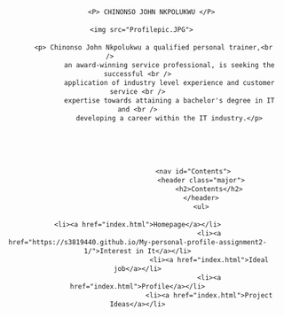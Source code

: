 <html>
	<header>
		
           <P> CHINONSO JOHN NKPOLUKWU </P>
	   
	   <img src="Profilepic.JPG"> 
	   
	        <p> Chinonso John Nkpolukwu a qualified personal trainer,<br />              
                    an award-winning service professional, is seeking the successful <br />
                    application of industry level experience and customer service <br />
                    expertise towards attaining a bachelor's degree in IT and <br />
                    developing a career within the IT industry.</p>
		    
		  

	                     
	    
								<nav id="Contents">
									<header class="major">
										<h2>Contents</h2>
									</header>
									<ul>
	                                                                        <li><a href="index.html">Homepage</a></li>
										<li><a href="https://s3819440.github.io/My-personal-profile-assignment2-1/">Interest in It</a></li>
										<li><a href="index.html">Ideal job</a></li>
										<li><a href="index.html">Profile</a></li>
										<li><a href="index.html">Project Ideas</a></li>


